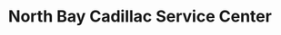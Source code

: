 ---
title: "North Bay Cadillac Service Center"
url: /roslyn/north-bay-cadillac-service-center/
shop: car repair
---